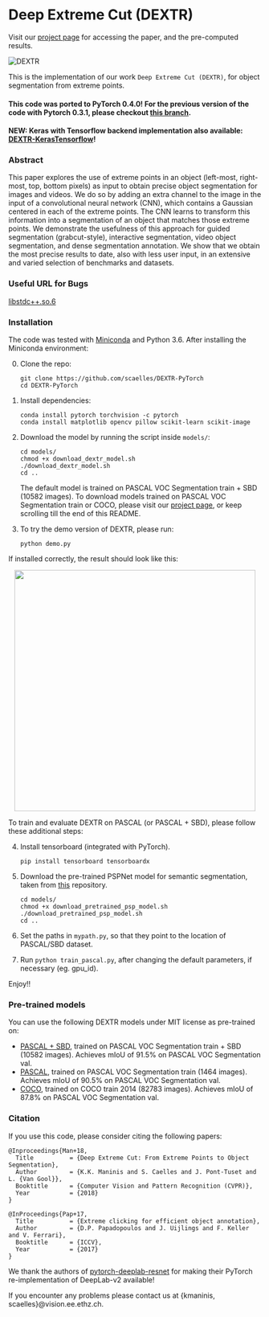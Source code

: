 # Deep Extreme Cut (DEXTR)
Visit our [project page](http://www.vision.ee.ethz.ch/~cvlsegmentation/dextr) for accessing the paper, and the pre-computed results.

![DEXTR](doc/dextr.png)

This is the implementation of our work `Deep Extreme Cut (DEXTR)`, for object segmentation from extreme points.

#### This code was ported to PyTorch 0.4.0! For the previous version of the code with Pytorch 0.3.1, please checkout [this branch](https://github.com/scaelles/DEXTR-PyTorch/tree/PyTorch-0.3.1).
#### NEW: Keras with Tensorflow backend implementation also available: [DEXTR-KerasTensorflow](https://github.com/scaelles/DEXTR-KerasTensorflow )!

### Abstract
This paper explores the use of extreme points in an object (left-most, right-most, top, bottom pixels) as input to obtain precise object segmentation for images and videos. We do so by adding an extra channel to the image in the input of a convolutional neural network (CNN), which contains a Gaussian centered in each of the extreme points. The CNN learns to transform this information into a segmentation of an object that matches those extreme points. We demonstrate the usefulness of this approach for guided segmentation (grabcut-style), interactive segmentation, video object segmentation, and dense segmentation annotation. We show that we obtain the most precise results to date, also with less user input, in an extensive and varied selection of benchmarks and datasets.

### Useful URL for Bugs
[libstdc++.so.6](https://blog.csdn.net/u011961856/article/details/79644342)
### Installation
The code was tested with [Miniconda](https://conda.io/miniconda.html) and Python 3.6. After installing the Miniconda environment:


0. Clone the repo:
    ```Shell
    git clone https://github.com/scaelles/DEXTR-PyTorch
    cd DEXTR-PyTorch
    ```
 
1. Install dependencies:
    ```Shell
    conda install pytorch torchvision -c pytorch
    conda install matplotlib opencv pillow scikit-learn scikit-image
    ```
  
2. Download the model by running the script inside ```models/```:
    ```Shell
    cd models/
    chmod +x download_dextr_model.sh
    ./download_dextr_model.sh
    cd ..
    ```
    The default model is trained on PASCAL VOC Segmentation train + SBD (10582 images). To download models trained on PASCAL VOC Segmentation train or COCO, please visit our [project page](http://www.vision.ee.ethz.ch/~cvlsegmentation/dextr/#downloads), or keep scrolling till the end of this README.

3. To try the demo version of DEXTR, please run:
    ```Shell
    python demo.py
    ```
If installed correctly, the result should look like this:
<p align="center"><img src="doc/github_teaser.gif" align="center" width=480 height=auto/></p>

To train and evaluate DEXTR on PASCAL (or PASCAL + SBD), please follow these additional steps:

4. Install tensorboard (integrated with PyTorch). 
    ```Shell
    pip install tensorboard tensorboardx
    ```

5. Download the pre-trained PSPNet model for semantic segmentation, taken from [this](https://github.com/isht7/pytorch-deeplab-resnet) repository.
    ```Shell
    cd models/
    chmod +x download_pretrained_psp_model.sh
    ./download_pretrained_psp_model.sh
    cd ..
    ```
6. Set the paths in ```mypath.py```, so that they point to the location of PASCAL/SBD dataset.

7. Run ```python train_pascal.py```, after changing the default parameters, if necessary (eg. gpu_id).

Enjoy!!

### Pre-trained models
You can use the following DEXTR models under MIT license as pre-trained on:
  * [PASCAL + SBD](https://data.vision.ee.ethz.ch/kmaninis/share/DEXTR/Downloads/models/dextr_pascal-sbd.pth), trained on PASCAL VOC Segmentation train + SBD (10582 images). Achieves mIoU of 91.5% on PASCAL VOC Segmentation val.
  * [PASCAL](https://data.vision.ee.ethz.ch/kmaninis/share/DEXTR/Downloads/models/dextr_pascal.pth), trained on PASCAL VOC Segmentation train (1464 images). Achieves mIoU of 90.5% on PASCAL VOC Segmentation val.
  * [COCO](https://data.vision.ee.ethz.ch/kmaninis/share/DEXTR/Downloads/models/dextr_coco.pth), trained on COCO train 2014 (82783 images). Achieves mIoU of 87.8% on PASCAL VOC Segmentation val.

### Citation
If you use this code, please consider citing the following papers:

	@Inproceedings{Man+18,
	  Title          = {Deep Extreme Cut: From Extreme Points to Object Segmentation},
	  Author         = {K.K. Maninis and S. Caelles and J. Pont-Tuset and L. {Van Gool}},
	  Booktitle      = {Computer Vision and Pattern Recognition (CVPR)},
	  Year           = {2018}
	}

	@InProceedings{Pap+17,
	  Title          = {Extreme clicking for efficient object annotation},
	  Author         = {D.P. Papadopoulos and J. Uijlings and F. Keller and V. Ferrari},
	  Booktitle      = {ICCV},
	  Year           = {2017}
	}


We thank the authors of [pytorch-deeplab-resnet](https://github.com/isht7/pytorch-deeplab-resnet) for making their PyTorch re-implementation of DeepLab-v2 available!

If you encounter any problems please contact us at {kmaninis, scaelles}@vision.ee.ethz.ch.

